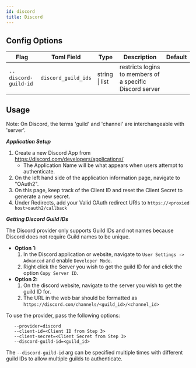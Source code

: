 ```yaml
---
id: discord
title: Discord
---
```


## Config Options

| Flag                 | Toml Field          | Type           | Description                                              | Default |
| -------------------- | ------------------- | -------------- | -------------------------------------------------------- | ------- |
| `--discord-guild-id` | `discord_guild_ids` | string \| list | restricts logins to members of a specific Discord server |         |

## Usage

Note: On Discord, the terms 'guild' and 'channel' are interchangeable with 'server'.

***Application Setup***
1.  Create a new Discord App from https://discord.com/developers/applications/
    * The Application Name will be what appears when users attempt to authenticate.
2.  On the left hand side of the application information page, navigate to "OAuth2".
3.  On this page, keep track of the Client ID and reset the Client Secret to generate a new secret.
4.  Under Redirects, add your Valid OAuth redirect URIs to `https://<proxied host>oauth2/callback`

***Getting Discord Guild IDs***

The Discord provider only supports Guild IDs and not names because Discord does not require Guild names to be unique.

* **Option 1:** 
    1. In the Discord application or website, navigate to `User Settings -> Advanced` and enable `Developer Mode`.
    2. Right click the Server you wish to get the guild ID for and click the option `Copy Server ID`.
* **Option 2:**
    1. On the discord website, navigate to the server you wish to get the guild ID for.
    2. The URL in the web bar should be formatted as `https://discord.com/channels/<guild_id>/<channel_id>`

To use the provider, pass the following options:

```
   --provider=discord
   --client-id=<Client ID from Step 3>
   --client-secret=<Client Secret from Step 3>
   --discord-guild-id=<guild_id> 
```

The `--discord-guild-id` arg can be specified multiple times with different guild IDs to allow multiple guilds 
to authenticate.